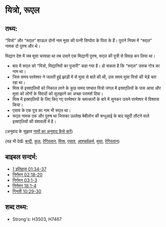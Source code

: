 # यित्रो, रूएल #

## तथ्य: ##

“यित्रो” और “रूएल” शाऊल दोनों नाम मूसा की पत्नी सिप्पोरा के पिता के हैं। पुराने नियम में “रूएल” नामक दो पुरुष और थे।

मिद्यान देश में जब मूसा चरवाहा था तब उसने एक मिद्यानी पुरुष, रूएल की पुत्री से विवाह कर लिया था।

* बाद में रूएल को “यित्रो, मिद्यानियों का पुजारी” कहा गया है।  हो सकता है कि “रूएल” उसक गोत्र का नाम था।
* जिस समय परमेश्वर ने जलती हुई झाड़ी में से मूसा से बातें की थी, उस समय मूसा यित्रो की भेड़ें चरा रहा था। 
* मिस्र से इस्राएलियों को निकाल लाने के कुछ समय पश्चात यित्रो जंगल में इस्राएलियों के पास आया और मूसा को लोगों के विवादों को सुलझाने का अच्छा परामर्श दिया।
* मिस्र में इस्राएलियों के लिए किए गए परमेश्वर के चमत्कारों के बारे में सुनकर उसने परमेश्वर में विश्वास किया।
* एसाव के एक पुत्र का नाम भी रूएल था।
* रूएल नामक एक और पुरुष था जिसका उल्लेख बेबीलोन की बन्धुआई के बाद यहूदी लौटने वाले इस्राएलियों की वंशावली में है। 

(अनुवाद के सुझाव [नामों का अनुवाद कैसे करें](rc://hi/ta/man/translate/translate-names))

(यह भी देखें: [बन्दी](../other/captive.md), [कुल](../other/clan.md), [रेगिस्तान](../other/desert.md), [मिस्र](../names/egypt.md), [एसाव](../names/esau.md), [आश्चर्यकर्म](../kt/miracle.md), [मूसा](../names/moses.md), [रेगिस्तान](../other/desert.md))

## बाइबल सन्दर्भ: ##

* [1 इतिहास 01:34-37](rc://hi/tn/help/1ch/01/34)
* [निर्गमन 02:18-20](rc://hi/tn/help/exo/02/18)
* [निर्गमन 03:1-3](rc://hi/tn/help/exo/03/01)
* [निर्गमन 18:1-4](rc://hi/tn/help/exo/18/01)
* [गिनती 10:29-30](rc://hi/tn/help/num/10/29)

## शब्द तथ्य: ##

* Strong's: H3503, H7467
